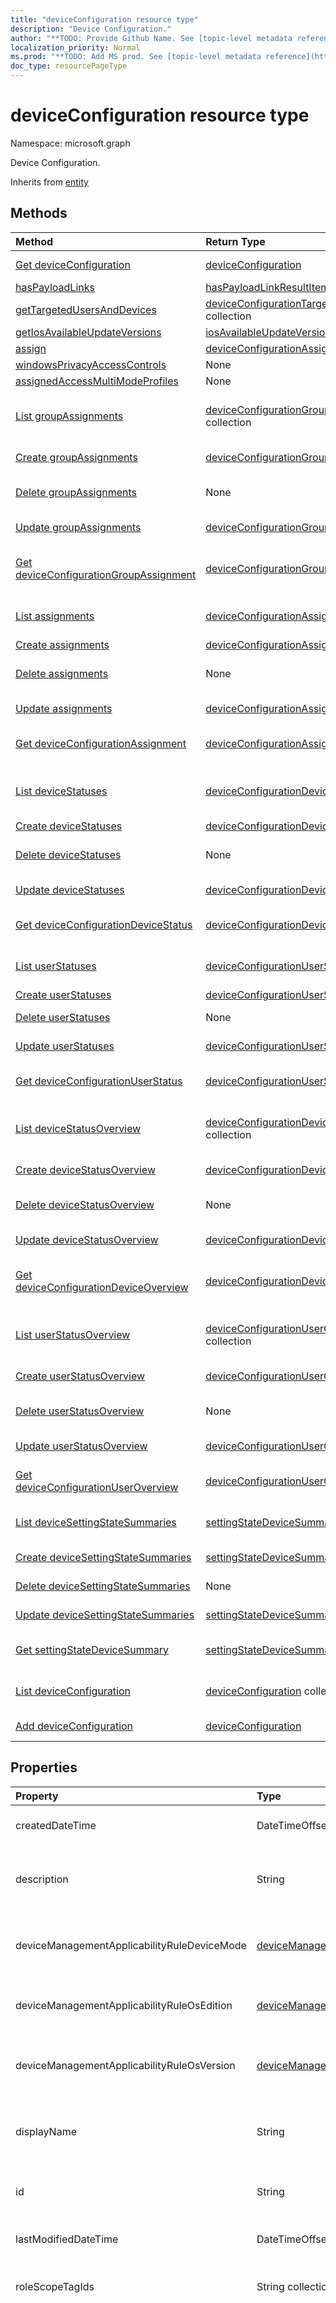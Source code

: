 ```yaml
---
title: "deviceConfiguration resource type"
description: "Device Configuration."
author: "**TODO: Provide Github Name. See [topic-level metadata reference](https://msgo.azurewebsites.net/add/document/guidelines/metadata.html#topic-level-metadata)**"
localization_priority: Normal
ms.prod: "**TODO: Add MS prod. See [topic-level metadata reference](https://msgo.azurewebsites.net/add/document/guidelines/metadata.html#topic-level-metadata)**"
doc_type: resourcePageType
---
```


# deviceConfiguration resource type


Namespace: microsoft.graph

Device Configuration.


Inherits from [entity](../resources/entity.md)

## Methods
|Method|Return Type|Description|
|:---|:---|:---|
|[Get deviceConfiguration](../api/deviceconfiguration-get.md)|[deviceConfiguration](../resources/deviceconfiguration.md)|Read the properties and relationships of a [deviceConfiguration](../resources/deviceconfiguration.md) object.|
|[hasPayloadLinks](../api/deviceconfiguration-haspayloadlinks.md)|[hasPayloadLinkResultItem](../resources/haspayloadlinkresultitem.md) collection|**TODO: Add Description**|
|[getTargetedUsersAndDevices](../api/deviceconfiguration-gettargetedusersanddevices.md)|[deviceConfigurationTargetedUserAndDevice](../resources/deviceconfigurationtargeteduseranddevice.md) collection|**TODO: Add Description**|
|[getIosAvailableUpdateVersions](../api/deviceconfiguration-getiosavailableupdateversions.md)|[iosAvailableUpdateVersion](../resources/iosavailableupdateversion.md) collection|**TODO: Add Description**|
|[assign](../api/deviceconfiguration-assign.md)|[deviceConfigurationAssignment](../resources/deviceconfigurationassignment.md) collection|**TODO: Add Description**|
|[windowsPrivacyAccessControls](../api/deviceconfiguration-windowsprivacyaccesscontrols.md)|None|**TODO: Add Description**|
|[assignedAccessMultiModeProfiles](../api/deviceconfiguration-assignedaccessmultimodeprofiles.md)|None|**TODO: Add Description**|
|[List groupAssignments](../api/deviceconfiguration-list-groupassignments.md)|[deviceConfigurationGroupAssignment](../resources/deviceconfigurationgroupassignment.md) collection|Get the deviceConfigurationGroupAssignments from the groupAssignments navigation property.|
|[Create groupAssignments](../api/deviceconfiguration-post-groupassignments.md)|[deviceConfigurationGroupAssignment](../resources/deviceconfigurationgroupassignment.md)|Create a new groupAssignments object.|
|[Delete groupAssignments](../api/deviceconfiguration-delete-groupassignments.md)|None|Delete a [deviceConfigurationGroupAssignment](../resources/deviceconfigurationgroupassignment.md) object.|
|[Update groupAssignments](../api/deviceconfiguration-update-groupassignments.md)|[deviceConfigurationGroupAssignment](../resources/deviceconfigurationgroupassignment.md)|Update the properties of a groupAssignments object.|
|[Get deviceConfigurationGroupAssignment](../api/deviceconfigurationgroupassignment-get.md)|[deviceConfigurationGroupAssignment](../resources/deviceconfigurationgroupassignment.md)|Read the properties and relationships of a [deviceConfigurationGroupAssignment](../resources/deviceconfigurationgroupassignment.md) object.|
|[List assignments](../api/deviceconfiguration-list-assignments.md)|[deviceConfigurationAssignment](../resources/deviceconfigurationassignment.md) collection|Get the deviceConfigurationAssignments from the assignments navigation property.|
|[Create assignments](../api/deviceconfiguration-post-assignments.md)|[deviceConfigurationAssignment](../resources/deviceconfigurationassignment.md)|Create a new assignments object.|
|[Delete assignments](../api/deviceconfiguration-delete-assignments.md)|None|Delete an [deviceConfigurationAssignment](../resources/deviceconfigurationassignment.md) object.|
|[Update assignments](../api/deviceconfiguration-update-assignments.md)|[deviceConfigurationAssignment](../resources/deviceconfigurationassignment.md)|Update the properties of an assignments object.|
|[Get deviceConfigurationAssignment](../api/deviceconfigurationassignment-get.md)|[deviceConfigurationAssignment](../resources/deviceconfigurationassignment.md)|Read the properties and relationships of a [deviceConfigurationAssignment](../resources/deviceconfigurationassignment.md) object.|
|[List deviceStatuses](../api/deviceconfiguration-list-devicestatuses.md)|[deviceConfigurationDeviceStatus](../resources/deviceconfigurationdevicestatus.md) collection|Get the deviceConfigurationDeviceStatus from the deviceStatuses navigation property.|
|[Create deviceStatuses](../api/deviceconfiguration-post-devicestatuses.md)|[deviceConfigurationDeviceStatus](../resources/deviceconfigurationdevicestatus.md)|Create a new deviceStatuses object.|
|[Delete deviceStatuses](../api/deviceconfiguration-delete-devicestatuses.md)|None|Delete a [deviceConfigurationDeviceStatus](../resources/deviceconfigurationdevicestatus.md) object.|
|[Update deviceStatuses](../api/deviceconfiguration-update-devicestatuses.md)|[deviceConfigurationDeviceStatus](../resources/deviceconfigurationdevicestatus.md)|Update the properties of a deviceStatuses object.|
|[Get deviceConfigurationDeviceStatus](../api/deviceconfigurationdevicestatus-get.md)|[deviceConfigurationDeviceStatus](../resources/deviceconfigurationdevicestatus.md)|Read the properties and relationships of a [deviceConfigurationDeviceStatus](../resources/deviceconfigurationdevicestatus.md) object.|
|[List userStatuses](../api/deviceconfiguration-list-userstatuses.md)|[deviceConfigurationUserStatus](../resources/deviceconfigurationuserstatus.md) collection|Get the deviceConfigurationUserStatus from the userStatuses navigation property.|
|[Create userStatuses](../api/deviceconfiguration-post-userstatuses.md)|[deviceConfigurationUserStatus](../resources/deviceconfigurationuserstatus.md)|Create a new userStatuses object.|
|[Delete userStatuses](../api/deviceconfiguration-delete-userstatuses.md)|None|Delete a [deviceConfigurationUserStatus](../resources/deviceconfigurationuserstatus.md) object.|
|[Update userStatuses](../api/deviceconfiguration-update-userstatuses.md)|[deviceConfigurationUserStatus](../resources/deviceconfigurationuserstatus.md)|Update the properties of a userStatuses object.|
|[Get deviceConfigurationUserStatus](../api/deviceconfigurationuserstatus-get.md)|[deviceConfigurationUserStatus](../resources/deviceconfigurationuserstatus.md)|Read the properties and relationships of a [deviceConfigurationUserStatus](../resources/deviceconfigurationuserstatus.md) object.|
|[List deviceStatusOverview](../api/deviceconfiguration-list-devicestatusoverview.md)|[deviceConfigurationDeviceOverview](../resources/deviceconfigurationdeviceoverview.md) collection|Get the deviceConfigurationDeviceOverviews from the deviceStatusOverview navigation property.|
|[Create deviceStatusOverview](../api/deviceconfiguration-post-devicestatusoverview.md)|[deviceConfigurationDeviceOverview](../resources/deviceconfigurationdeviceoverview.md)|Create a new deviceStatusOverview object.|
|[Delete deviceStatusOverview](../api/deviceconfiguration-delete-devicestatusoverview.md)|None|Delete a [deviceConfigurationDeviceOverview](../resources/deviceconfigurationdeviceoverview.md) object.|
|[Update deviceStatusOverview](../api/deviceconfiguration-update-devicestatusoverview.md)|[deviceConfigurationDeviceOverview](../resources/deviceconfigurationdeviceoverview.md)|Update the properties of a deviceStatusOverview object.|
|[Get deviceConfigurationDeviceOverview](../api/deviceconfigurationdeviceoverview-get.md)|[deviceConfigurationDeviceOverview](../resources/deviceconfigurationdeviceoverview.md)|Read the properties and relationships of a [deviceConfigurationDeviceOverview](../resources/deviceconfigurationdeviceoverview.md) object.|
|[List userStatusOverview](../api/deviceconfiguration-list-userstatusoverview.md)|[deviceConfigurationUserOverview](../resources/deviceconfigurationuseroverview.md) collection|Get the deviceConfigurationUserOverviews from the userStatusOverview navigation property.|
|[Create userStatusOverview](../api/deviceconfiguration-post-userstatusoverview.md)|[deviceConfigurationUserOverview](../resources/deviceconfigurationuseroverview.md)|Create a new userStatusOverview object.|
|[Delete userStatusOverview](../api/deviceconfiguration-delete-userstatusoverview.md)|None|Delete a [deviceConfigurationUserOverview](../resources/deviceconfigurationuseroverview.md) object.|
|[Update userStatusOverview](../api/deviceconfiguration-update-userstatusoverview.md)|[deviceConfigurationUserOverview](../resources/deviceconfigurationuseroverview.md)|Update the properties of a userStatusOverview object.|
|[Get deviceConfigurationUserOverview](../api/deviceconfigurationuseroverview-get.md)|[deviceConfigurationUserOverview](../resources/deviceconfigurationuseroverview.md)|Read the properties and relationships of a [deviceConfigurationUserOverview](../resources/deviceconfigurationuseroverview.md) object.|
|[List deviceSettingStateSummaries](../api/deviceconfiguration-list-devicesettingstatesummaries.md)|[settingStateDeviceSummary](../resources/settingstatedevicesummary.md) collection|Get the settingStateDeviceSummaries from the deviceSettingStateSummaries navigation property.|
|[Create deviceSettingStateSummaries](../api/deviceconfiguration-post-devicesettingstatesummaries.md)|[settingStateDeviceSummary](../resources/settingstatedevicesummary.md)|Create a new deviceSettingStateSummaries object.|
|[Delete deviceSettingStateSummaries](../api/deviceconfiguration-delete-devicesettingstatesummaries.md)|None|Delete a [settingStateDeviceSummary](../resources/settingstatedevicesummary.md) object.|
|[Update deviceSettingStateSummaries](../api/deviceconfiguration-update-devicesettingstatesummaries.md)|[settingStateDeviceSummary](../resources/settingstatedevicesummary.md)|Update the properties of a deviceSettingStateSummaries object.|
|[Get settingStateDeviceSummary](../api/settingstatedevicesummary-get.md)|[settingStateDeviceSummary](../resources/settingstatedevicesummary.md)|Read the properties and relationships of a [settingStateDeviceSummary](../resources/settingstatedevicesummary.md) object.|
|[List deviceConfiguration](../api/deviceconfigurationgroupassignment-list-deviceconfiguration.md)|[deviceConfiguration](../resources/deviceconfiguration.md) collection|Get the deviceConfigurations from the deviceConfiguration navigation property.|
|[Add deviceConfiguration](../api/deviceconfigurationgroupassignment-post-deviceconfiguration.md)|[deviceConfiguration](../resources/deviceconfiguration.md)|Add deviceConfiguration by posting to the deviceConfiguration collection.|

## Properties
|Property|Type|Description|
|:---|:---|:---|
|createdDateTime|DateTimeOffset|DateTime the object was created.|
|description|String|Admin provided description of the Device Configuration.|
|deviceManagementApplicabilityRuleDeviceMode|[deviceManagementApplicabilityRuleDeviceMode](../resources/devicemanagementapplicabilityruledevicemode.md)|The device mode applicability rule for this Policy.|
|deviceManagementApplicabilityRuleOsEdition|[deviceManagementApplicabilityRuleOsEdition](../resources/devicemanagementapplicabilityruleosedition.md)|The OS edition applicability for this Policy.|
|deviceManagementApplicabilityRuleOsVersion|[deviceManagementApplicabilityRuleOsVersion](../resources/devicemanagementapplicabilityruleosversion.md)|The OS version applicability rule for this Policy.|
|displayName|String|Admin provided name of the device configuration.|
|id|String|**TODO: Add Description** Inherited from [entity](../resources/entity.md)|
|lastModifiedDateTime|DateTimeOffset|DateTime the object was last modified.|
|roleScopeTagIds|String collection|List of Scope Tags for this Entity instance.|
|supportsScopeTags|Boolean|Indicates whether or not the underlying Device Configuration supports the assignment of scope tags. Assigning to the ScopeTags property is not allowed when this value is false and entities will not be visible to scoped users. This occurs for Legacy policies created in Silverlight and can be resolved by deleting and recreating the policy in the Azure Portal. This property is read-only.|
|version|Int32|Version of the device configuration.|

## Relationships
|Relationship|Type|Description|
|:---|:---|:---|
|assignments|[deviceConfigurationAssignment](../resources/deviceconfigurationassignment.md) collection|The list of assignments for the device configuration profile.|
|deviceSettingStateSummaries|[settingStateDeviceSummary](../resources/settingstatedevicesummary.md) collection|Device Configuration Setting State Device Summary|
|deviceStatuses|[deviceConfigurationDeviceStatus](../resources/deviceconfigurationdevicestatus.md) collection|Device configuration installation status by device.|
|deviceStatusOverview|[deviceConfigurationDeviceOverview](../resources/deviceconfigurationdeviceoverview.md)|Device Configuration devices status overview|
|groupAssignments|[deviceConfigurationGroupAssignment](../resources/deviceconfigurationgroupassignment.md) collection|The list of group assignments for the device configuration profile.|
|userStatuses|[deviceConfigurationUserStatus](../resources/deviceconfigurationuserstatus.md) collection|Device configuration installation status by user.|
|userStatusOverview|[deviceConfigurationUserOverview](../resources/deviceconfigurationuseroverview.md)|Device Configuration users status overview|

## JSON representation
Here is a JSON representation of the resource.
<!-- {
  "blockType": "resource",
  "keyProperty": "id",
  "@odata.type": "microsoft.graph.deviceConfiguration",
  "baseType": "microsoft.graph.entity",
  "openType": false
}
-->
``` json
{
  "@odata.type": "#microsoft.graph.deviceConfiguration",
  "id": "String (identifier)",
  "lastModifiedDateTime": "String (timestamp)",
  "roleScopeTagIds": [
    "String"
  ],
  "supportsScopeTags": true,
  "deviceManagementApplicabilityRuleOsEdition": {
    "@odata.type": "microsoft.graph.deviceManagementApplicabilityRuleOsEdition",
    "osEditionTypes": [
      "String"
    ],
    "name": "String",
    "ruleType": "String"
  },
  "deviceManagementApplicabilityRuleOsVersion": {
    "@odata.type": "microsoft.graph.deviceManagementApplicabilityRuleOsVersion",
    "minOSVersion": "String",
    "maxOSVersion": "String"
  },
  "deviceManagementApplicabilityRuleDeviceMode": {
    "@odata.type": "microsoft.graph.deviceManagementApplicabilityRuleDeviceMode",
    "deviceMode": "String"
  },
  "createdDateTime": "String (timestamp)",
  "description": "String",
  "displayName": "String",
  "version": 1024
}
```

